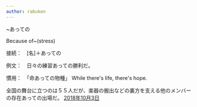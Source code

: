 ```yaml
---
author: rabuken
---
```


~あっての

Because of~(stress)

接続：　[名]＋あっての

例文：　日々の練習あっての勝利だ。

慣用：　「命あっての物種」
          While there's life, there's hope.


全国の舞台に立つのは５５人だが、楽器の搬出などの裏方を支える他のメンバーの存在あっての出場だ。
<a href="https://www.asahi.com/articles/DA3S13706201.html">2018年10月3日</a>